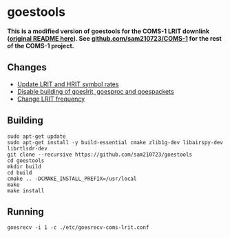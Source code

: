 # goestools

**This is a modified version of goestools for the COMS-1 LRIT downlink ([original README here](README.old.md)). See [github.com/sam210723/COMS-1](https://github.com/sam210723/COMS-1) for the rest of the COMS-1 project.**

## Changes
  * [Update LRIT and HRIT symbol rates](https://github.com/sam210723/goestools/commit/9fd004cc2aef0f7620703321314443f4c8d6b634)
  * [Disable building of goeslrit, goesproc and goespackets](https://github.com/sam210723/goestools/commit/73bae4e01bebd3b3bf347f8afc731bda2549dfe8)
  * [Change LRIT frequency](https://github.com/sam210723/goestools/commit/af7cfc9a8ee08d096f50b07bde59101be3635a43)

## Building
```
sudo apt-get update
sudo apt-get install -y build-essential cmake zlib1g-dev libairspy-dev librtlsdr-dev
git clone --recursive https://github.com/sam210723/goestools
cd goestools
mkdir build
cd build
cmake .. -DCMAKE_INSTALL_PREFIX=/usr/local
make
make install
```

## Running
```
goesrecv -i 1 -c ./etc/goesrecv-coms-lrit.conf
```

